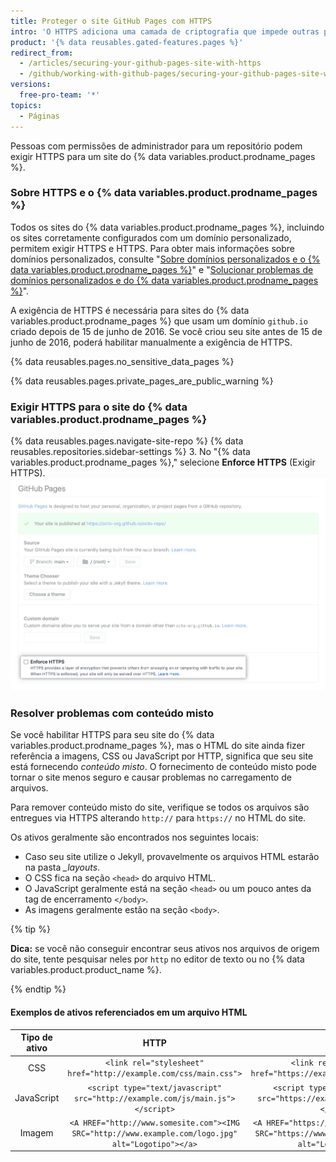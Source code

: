 ```yaml
---
title: Proteger o site GitHub Pages com HTTPS
intro: 'O HTTPS adiciona uma camada de criptografia que impede outras pessoas de interceptar ou adulterar o tráfego do seu site. Você pode exigir HTTPS para seu site do {% data variables.product.prodname_pages %} para redirecionar de forma transparente todas as solicitações HTTP para HTTPS.'
product: '{% data reusables.gated-features.pages %}'
redirect_from:
  - /articles/securing-your-github-pages-site-with-https
  - /github/working-with-github-pages/securing-your-github-pages-site-with-https
versions:
  free-pro-team: '*'
topics:
  - Páginas
---
```

Pessoas com permissões de administrador para um repositório podem exigir HTTPS para um site do {% data variables.product.prodname_pages %}.

### Sobre HTTPS e o {% data variables.product.prodname_pages %}

Todos os sites do {% data variables.product.prodname_pages %}, incluindo os sites corretamente configurados com um domínio personalizado, permitem exigir HTTPS e HTTPS. Para obter mais informações sobre domínios personalizados, consulte "[Sobre domínios personalizados e o {% data variables.product.prodname_pages %}](/articles/about-custom-domains-and-github-pages)" e "[Solucionar problemas de domínios personalizados e do {% data variables.product.prodname_pages %}](/articles/troubleshooting-custom-domains-and-github-pages#https-errors)".

A exigência de HTTPS é necessária para sites do {% data variables.product.prodname_pages %} que usam um domínio `github.io` criado depois de 15 de junho de 2016. Se você criou seu site antes de 15 de junho de 2016, poderá habilitar manualmente a exigência de HTTPS.

{% data reusables.pages.no_sensitive_data_pages %}

{% data reusables.pages.private_pages_are_public_warning %}

### Exigir HTTPS para o site do {% data variables.product.prodname_pages %}

{% data reusables.pages.navigate-site-repo %}
{% data reusables.repositories.sidebar-settings %}
3. No "{% data variables.product.prodname_pages %}," selecione **Enforce HTTPS** (Exigir HTTPS). ![Caixa de seleção Enforce HTTPS (Exigir HTTPS)](/assets/images/help/pages/enforce-https-checkbox.png)

### Resolver problemas com conteúdo misto

Se você habilitar HTTPS para seu site do {% data variables.product.prodname_pages %}, mas o HTML do site ainda fizer referência a imagens, CSS ou JavaScript por HTTP, significa que seu site está fornecendo *conteúdo misto*. O fornecimento de conteúdo misto pode tornar o site menos seguro e causar problemas no carregamento de arquivos.

Para remover conteúdo misto do site, verifique se todos os arquivos são entregues via HTTPS alterando `http://` para `https://` no HTML do site.

Os ativos geralmente são encontrados nos seguintes locais:
- Caso seu site utilize o Jekyll, provavelmente os arquivos HTML estarão na pasta *_layouts*.
- O CSS fica na seção `<head>` do arquivo HTML.
- O JavaScript geralmente está na seção `<head>` ou um pouco antes da tag de encerramento `</body>`.
- As imagens geralmente estão na seção `<body>`.

{% tip %}

**Dica:** se você não conseguir encontrar seus ativos nos arquivos de origem do site, tente pesquisar neles por `http` no editor de texto ou no {% data variables.product.product_name %}.

{% endtip %}

#### Exemplos de ativos referenciados em um arquivo HTML

| Tipo de ativo |                                                         HTTP                                                         |                                                         HTTPS                                                          |
|:-------------:|:--------------------------------------------------------------------------------------------------------------------:|:----------------------------------------------------------------------------------------------------------------------:|
|      CSS      |                        `<link rel="stylesheet" href="http://example.com/css/main.css">`                        |                        `<link rel="stylesheet" href="https://example.com/css/main.css">`                         |
|  JavaScript   |              `<script type="text/javascript" src="http://example.com/js/main.js"></script>`              |              `<script type="text/javascript" src="https://example.com/js/main.js"></script>`               |
|    Imagem     | `<A HREF="http://www.somesite.com"><IMG SRC="http://www.example.com/logo.jpg" alt="Logotipo"></a>` | `<A HREF="https://www.somesite.com"><IMG SRC="https://www.example.com/logo.jpg" alt="Logotipo"></a>` |
